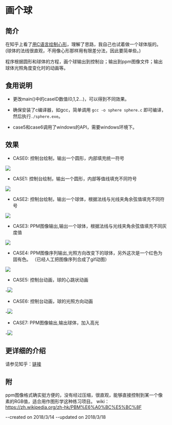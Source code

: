 #  画个球
## 简介
在知乎上看了[用C语言绘制心形](https://www.zhihu.com/question/20187195/answer/34873279)，理解了思路，我自己也试着做一个球体版的。(球体的法线很直观，不用像心形那样用有限差分法，因此要简单些。)

程序根据圆形和球体的方程，画个球输出到控制台；输出到ppm图像文件；输出球体光照角度变化时的动画等。

## 食用说明
- 更改main()中的caseID数值(0,1,2...)，可以得到不同效果。

- 确保安装了c编译器，如gcc，简单调用 `gcc -o sphere sphere.c` 即可编译，然后执行`./sphere.exe`。

- case5和case6调用了windows的API，需要windows环境下。

## 效果
- CASE0: 控制台绘制，输出一个圆形，内部填充统一符号

![ ](case0.png)  

- CASE1: 控制台绘制，输出一个圆形，内部等值线填充不同符号

![ ](case1.png)  

- CASE2: 控制台绘制，输出一个球体，根据法线与光线夹角余弦值填充不同符号

![ ](case2.png)  

- CASE3: PPM图像输出,输出一个球体，根据法线与光线夹角余弦值填充不同灰度值

![ ](case3.png)  

- CASE4: PPM图像序列输出,光照方向改变下的球体，另外这次是一个红色为固有色。
 （已经人工把图像序列合成了gif动图）

![ ](case4.gif)  

- CASE5: 控制台动画，球的心跳状动画
 
-![ ](case5.gif)  

- CASE6: 控制台动画，球的光照方向动画
 
-![ ](case6.gif)  

- CASE7: PPM图像输出,输出球体，加入高光

-![ ](case7.png)  

## 更详细的介绍
请参见知乎：[链接](https://zhuanlan.zhihu.com/p/34525494)


## 附
ppm图像格式确实挺方便的，没有经过压缩，很直观，能够直接控制到某一个像素的RGB值，适合用作图形学这种练习项目。
wiki：https://zh.wikipedia.org/zh-hk/PBM%E6%A0%BC%E5%BC%8F


--created on 2018/3/14 
--updated on 2018/3/18 

